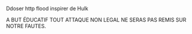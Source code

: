 Ddoser http flood inspirer de Hulk

A BUT ÉDUCATIF TOUT ATTAQUE NON LEGAL NE SERAS PAS REMIS SUR NOTRE FAUTES.
